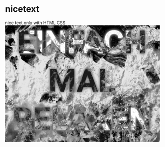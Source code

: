 # nicetext
nice text only with HTML CSS
<img src="https://github.com/starhessen/nicetext/blob/main/Screenshot%202024-04-18%20115833.png?raw=true">
